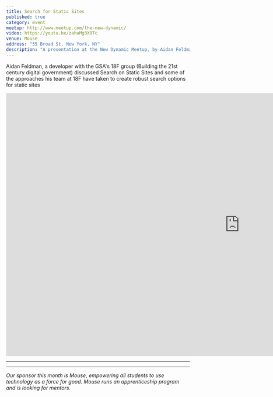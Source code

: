 ```yaml
---
title: Search for Static Sites
published: true
category: event
meetup: http://www.meetup.com/the-new-dynamic/
video: https://youtu.be/zahaMg3X0Tc
venue: Mouse
address: "55 Broad St. New York, NY" 
description: "A presentation at the New Dynamic Meetup, by Aidan Feldman"
---
```

Aidan Feldman, a developer with the GSA's 18F group (Building the 21st century digital government) discussed Search on Static Sites and some of the approaches his team at 18F have taken to create robust search options for static sites


<div class="embed-container">
<iframe width="1280" height="720" src="https://www.youtube-nocookie.com/embed/zahaMg3X0Tc?rel=0&amp;showinfo=0" frameborder="0" allowfullscreen></iframe>
</div>

---

<div class="embed-container">
  <script async class="speakerdeck-embed" data-id="29a7d224aa054a0f900aeeafa13dc39a" data-ratio="1.77777777777778" src="//speakerdeck.com/assets/embed.js"></script>
</div>

---

_Our sponsor this month is Mouse, empowering all students to use technology as a force for good. Mouse runs an apprenticeship program and is looking for mentors._
